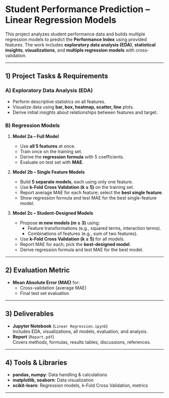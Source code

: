 # Student Performance Prediction – Linear Regression Models

This project analyzes student performance data and builds multiple regression models to predict the **Performance Index** using provided features. The work includes **exploratory data analysis (EDA)**, **statistical insights**, **visualizations**, and **multiple regression models** with cross-validation.

---

## 1) Project Tasks & Requirements

### A) Exploratory Data Analysis (EDA)
- Perform descriptive statistics on all features.
- Visualize data using **bar, box, heatmap, scatter, line** plots.
- Derive initial insights about relationships between features and target.

### B) Regression Models
1. **Model 2a – Full Model**
   - Use **all 5 features** at once.
   - Train once on the training set.
   - Derive the **regression formula** with 5 coefficients.
   - Evaluate on test set with **MAE**.

2. **Model 2b – Single Feature Models**
   - Build **5 separate models**, each using only one feature.
   - Use **k-Fold Cross Validation (k ≥ 5)** on the training set.
   - Report average MAE for each feature; select the **best single feature**.
   - Show regression formula and test MAE for the best single-feature model.

3. **Model 2c – Student-Designed Models**
   - Propose **m new models (m ≥ 3)** using:
     - Feature transformations (e.g., squared terms, interaction terms).
     - Combinations of features (e.g., sum of two features).
   - Use **k-Fold Cross Validation (k ≥ 5)** for all models.
   - Report MAE for each; pick the **best-designed model**.
   - Derive regression formula and test MAE for the best model.

---

## 2) Evaluation Metric
- **Mean Absolute Error (MAE)** for:
  - Cross-validation (average MAE)
  - Final test set evaluation

---

## 3) Deliverables
- **Jupyter Notebook** (`Linear Regression.ipynb`)  
  Includes EDA, visualizations, all models, evaluation, and analysis.
- **Report** (`Report.pdf`)  
  Covers methods, formulas, results tables, discussions, references.

---

## 4) Tools & Libraries
- **pandas, numpy**: Data handling & calculations
- **matplotlib, seaborn**: Data visualization
- **scikit-learn**: Regression models, k-Fold Cross Validation, metrics

---


